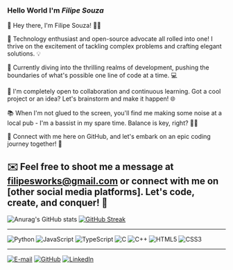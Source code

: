 ### Hello World I'm *Filipe Souza* 


👋 Hey there, I'm Filipe Souza! 👨‍💻

🌟 Technology enthusiast and open-source advocate all rolled into one! I thrive on the excitement of tackling complex problems and crafting elegant solutions. 💡

🚀 Currently diving into the thrilling realms of development, pushing the boundaries of what's possible one line of code at a time. 💻

💬 I'm completely open to collaboration and continuous learning. Got a cool project or an idea? Let's brainstorm and make it happen! 🌐

📚 When I'm not glued to the screen, you'll find me making some noise at a local pub - I'm a bassist in my spare time. Balance is key, right? 📖🎵

🔗 Connect with me here on GitHub, and let's embark on an epic coding journey together! 🚀

✉️ Feel free to shoot me a message at filipesworks@gmail.com or connect with me on [other social media platforms]. Let's code, create, and conquer! 💪
------------
![Anurag's GitHub stats](https://github-readme-stats.vercel.app/api?username=Filipesouzax&theme=great-gatsby&show_icons=true)
[![GitHub Streak](https://streak-stats.demolab.com?user=Filipesouzax&theme=great-gatsby)](https://git.io/streak-stats)
___________

![Python](https://img.shields.io/badge/python-3670A0?style=for-the-badge&logo=python&logoColor=ffdd54)
![JavaScript](https://img.shields.io/badge/JavaScript-F7DF1E?style=for-the-badge&logo=javascript&logoColor=black)
![TypeScript](https://img.shields.io/badge/TypeScript-007ACC?style=for-the-badge&logo=typescript&logoColor=white)
![C](https://img.shields.io/badge/C-00599C?style=for-the-badge&logo=c&logoColor=white)
![C++](https://img.shields.io/badge/C%2B%2B-00599C?style=for-the-badge&logo=c%2B%2B&logoColor=white)
![HTML5](https://img.shields.io/badge/HTML5-E34F26?style=for-the-badge&logo=html5&logoColor=white)
![CSS3](https://img.shields.io/badge/CSS3-1572B6?style=for-the-badge&logo=css3&logoColor=white)


___________
[![E-mail](https://img.shields.io/badge/-Email-000?style=for-the-badge&logo=gmail&logoColor=007BFF)](mailto:filipesworks@gmail.com)
[![GitHub](https://img.shields.io/badge/GitHbt-000?style=for-the-badge&logo=github&logoColor=white)](+https://github.com/Filipesouzax)
[![LinkedIn](https://img.shields.io/badge/LinkedIn-000?style=for-the-badge&logo=linkedin&logoColor=0E76A8)](https://www.linkedin.com/in/filipe-souza-777359146/)  

<!---
Filipesouzax/Filipesouzax is a ✨ special ✨ repository because its `README.md` (this file) appears on your GitHub profile.
You can click the Preview link to take a look at your changes.
--->
